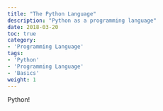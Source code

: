```yaml
---
title: "The Python Language"
description: "Python as a programming language"
date: 2018-03-20
toc: true
category:
- 'Programming Language'
tags:
- 'Python'
- 'Programming Language'
- 'Basics'
weight: 1
---
```


Python!